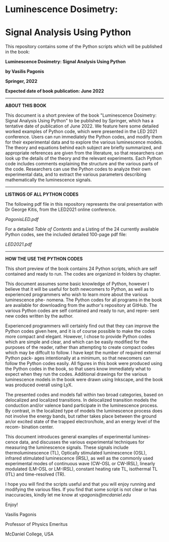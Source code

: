 # Luminescence Dosimetry:
# Signal Analysis Using Python


This repository contains some of the Python scripts which will be published in the book:


**Luminescence Dosimetry:**
**Signal Analysis Using Python**

**by Vasilis Pagonis**

**Springer, 2022**

**Expected date of book publication: June 2022**

__________________________________

**ABOUT THIS BOOK**

This document is a short preview of the book "Luminescence Dosimetry:
Signal Analysis Using Python" to be published by Springer, which has a tentative date of
publication of June 2022.
   We feature here some detailed worked examples of Python code, which were
presented in the LED 2021 conference. Users can run immediately the Python
codes, and modify them for their experimental data and to explore the 
various luminescence models. The theory and equations behind each subject are
briefly summarized, and appropriate references are given from the literature,
so that researchers can look up the details of the theory and the relevant
experiments. 
   Each Python code includes comments explaining the structure
and the various parts of the code. Researchers can use the Python codes to
analyze their own experimental data, and to extract the various parameters
describing mathematically the luminescence signals.

__________________________________
**LISTINGS OF ALL PYTHON CODES**

The following pdf file in this repository represents the oral presentation with Dr George Kitis, from the LED2021 online conference.

_PagonisLED.pdf_

For a detailed _Table of Contents_ and a Listing of the 24 currently available Python codes, see the included detailed 100-page pdf file:

_LED2021.pdf_

__________________________________
**HOW THE USE THE PYTHON CODES**

This short preview of the book contains 24 Python scripts, which are self contained and ready to run. 
The codes are organized in folders by chapter.

This document assumes some basic knowledge of Python, however I believe
that it will be useful for both newcomers to Python, as well as to experienced
programmers who wish to learn more about the various luminescence phe-
nomena. The Python codes for all programs in the book are available for
downloading from the author's repository at GitHub.
The various Python codes are self contained and ready to run, and repre-
sent new codes written by the author.

Experienced programmers will certainly find out that they can improve
the Python codes given here, and it is of course possible to make the codes
more compact and elegant. However, I chose to provide Python codes which
are simple and clear, and which can be easily modified for the purposes of
the reader, rather than attempting to create compact codes which may be
diffcult to follow. I have kept the number of required external Python pack-
ages intentionally at a minimum, so that newcomers can follow the Python
codes easily. All figures in this book were produced using the Python codes
in the book, so that users know immediately what to expect when they run
the codes. Additional drawings for the various luminescence models in the
book were drawn using Inkscape, and the book was produced overall using
LyX.

The presented codes and models fall within two broad categories, based
on delocalized and localized transitions. In delocalized transition models the
conduction and/or valence band participate in the luminescence process. By
contrast, in the localized type of models the luminescence process does not
involve the energy bands, but rather takes place between the ground an/or
excited state of the trapped electron/hole, and an energy level of the recom-
bination center.

This document introduces general examples of experimental lumines-
cence data, and discusses the various experimental techniques for measuring
the luminescence signals. These signals include thermoluminescence (TL),
Optically stimulated luminescence (OSL), infrared stimulated luminescence
(IRSL), as well as the commonly used experimental modes of continuous
wave (CW-OSL or CW-IRSL), linearly modulated (LM-OSL or LM-IRSL),
constant heating rate TL, isothermal TL (ITL) and time-resolved (TR).

I hope you will find the scripts useful and that you will enjoy running and modifying the various files.
If you find that some script is not clear or has inaccuracies, kindly let me know at
_vpagonis@mcdaniel.edu_

Enjoy!

Vasilis Pagonis

Professor of Physics Emeritus

McDaniel College, USA
